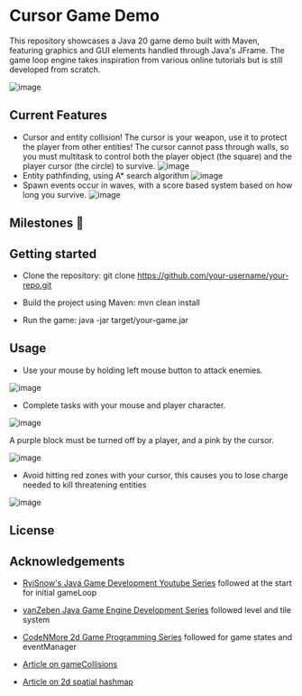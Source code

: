 # Cursor Game Demo
This repository showcases a Java 20 game demo built with Maven, featuring graphics and GUI elements handled through Java's JFrame. The game loop engine takes inspiration from various online tutorials but is still developed from scratch.

![image](https://github.com/Gabriel-Wright/CursorDemoGame/assets/54595455/7d068006-c0bc-460c-b347-dba8af85c90c)

## Current Features
- Cursor and entity collision! The cursor is your weapon, use it to protect the player from other entities! The cursor cannot pass through walls, so you must multitask to control both the player object (the square) and the player cursor (the circle) to survive.
![image](https://github.com/Gabriel-Wright/CursorDemoGame/assets/54595455/87e94bdb-1e7f-4967-a7e3-654dc0e9d4db)
- Entity pathfinding, using A* search algorithm
![image](https://github.com/Gabriel-Wright/CursorDemoGame/assets/54595455/0f181012-5e82-4b3b-8414-8731c0a8aae1)
- Spawn events occur in waves, with a score based system based on how long you survive.
![image](https://github.com/Gabriel-Wright/CursorDemoGame/assets/54595455/7ab0883e-16a7-4eac-bce6-a3a750176094)

## Milestones 🎯

## Getting started
- Clone the repository:
git clone https://github.com/your-username/your-repo.git

- Build the project using Maven:
mvn clean install

- Run the game:
java -jar target/your-game.jar

## Usage
- Use your mouse by holding left mouse button to attack enemies.

![image](https://github.com/Gabriel-Wright/CursorDemoGame/assets/54595455/ef640cb5-f9ec-48fd-bf7f-352c7e2fdaba)
- Complete tasks with your mouse and player character.

![image](https://github.com/Gabriel-Wright/CursorDemoGame/assets/54595455/de3e43f5-9b5e-40d8-94c0-faf7d5fca1b5)

A purple block must be turned off by a player, and a pink by the cursor.

![image](https://github.com/Gabriel-Wright/CursorDemoGame/assets/54595455/17d74ab9-e209-43a2-9343-7572bca1d687)

- Avoid hitting red zones with your cursor, this causes you to lose charge needed to kill threatening entities

![image](https://github.com/Gabriel-Wright/CursorDemoGame/assets/54595455/6cd25b19-be39-4436-b4c8-fe90390d7127)

## License

## Acknowledgements
- [RyiSnow's Java Game Development Youtube Series](https://www.youtube.com/playlist?list=PL_QPQmz5C6WUF-pOQDsbsKbaBZqXj4qSq) followed at the start for initial gameLoop

- [vanZeben Java Game Engine Development Series](https://www.youtube.com/watch?v=VE7ezYCTPe4&list=PL8CAB66181A502179) followed level and tile system

- [CodeNMore 2d Game Programming Series](https://www.youtube.com/watch?v=dEKs-3GhVKQ&list=PLah6faXAgguMnTBs3JnEJY0shAc18XYQZ) followed for game states and eventManager

- [Article on gameCollisions](https://www.gamedev.net/tutorials/_/technical/game-programming/the-guide-to-implementing-2d-platformers-r2936/)

- [Article on 2d spatial hashmap](https://www.gamedev.net/tutorials/programming/general-and-gameplay-programming/spatial-hashing-r2697/)
